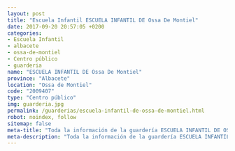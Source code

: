 ```yaml
---
layout: post
title: "Escuela Infantil ESCUELA INFANTIL DE Ossa De Montiel"
date: 2017-09-20 20:57:05 +0200
categories:
- Escuela Infantil
- albacete
- ossa-de-montiel
- Centro público
- guarderia
name: "ESCUELA INFANTIL DE Ossa De Montiel"
province: "Albacete"
location: "Ossa de Montiel"
code: "2009407"
type: "Centro público"
img: guarderia.jpg
permalink: /guarderias/escuela-infantil-de-ossa-de-montiel.html
robot: noindex, follow
sitemap: false
meta-title: "Toda la información de la guardería ESCUELA INFANTIL DE OSSA DE MONTIEL"
meta-description: "Toda la información de la guardería ESCUELA INFANTIL DE OSSA DE MONTIEL"
---
```

